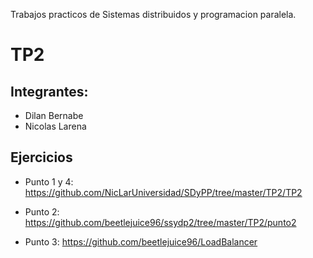 
Trabajos practicos de Sistemas distribuidos y programacion paralela.

# TP2

## Integrantes:
- Dilan Bernabe
- Nicolas Larena

## Ejercicios
* Punto 1 y 4: https://github.com/NicLarUniversidad/SDyPP/tree/master/TP2/TP2

* Punto 2: https://github.com/beetlejuice96/ssydp2/tree/master/TP2/punto2

* Punto 3: https://github.com/beetlejuice96/LoadBalancer

